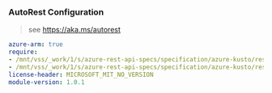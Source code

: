 ### AutoRest Configuration

> see https://aka.ms/autorest

``` yaml
azure-arm: true
require:
- /mnt/vss/_work/1/s/azure-rest-api-specs/specification/azure-kusto/resource-manager/readme.md
- /mnt/vss/_work/1/s/azure-rest-api-specs/specification/azure-kusto/resource-manager/readme.go.md
license-header: MICROSOFT_MIT_NO_VERSION
module-version: 1.0.1
```
